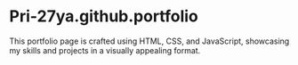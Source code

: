 # Pri-27ya.github.portfolio
This portfolio page is crafted using HTML, CSS, and JavaScript, showcasing my skills and projects in a visually appealing format. 
